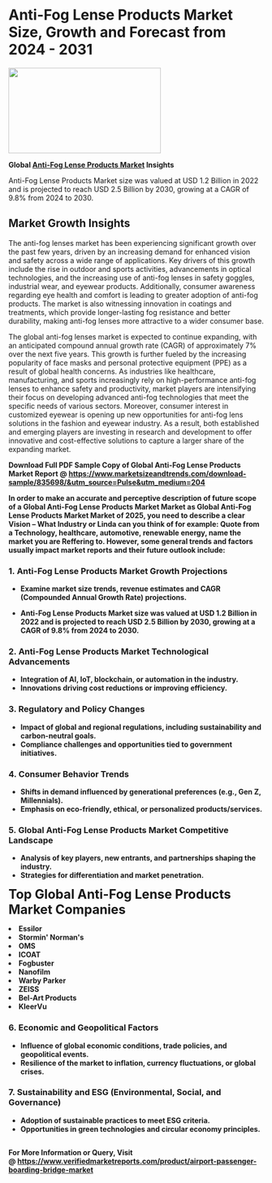 <H1>Anti-Fog Lense Products Market Size, Growth and Forecast from 2024 - 2031</H1><img class="aligncenter size-medium wp-image-584254" src="https://thirdeyenews.in/wp-content/uploads/2024/09/Global-Market-Research-300x168.jpeg" alt="" width="300" height="168" /><p><strong>Global&nbsp;<a href="https://www.marketsizeandtrends.com/download-sample/835698/&amp;utm_source=Pulse&amp;utm_medium=204">Anti-Fog Lense Products Market</a> Insights</strong></p><p>Anti-Fog Lense Products Market size was valued at USD 1.2 Billion in 2022 and is projected to reach USD 2.5 Billion by 2030, growing at a CAGR of 9.8% from 2024 to 2030.</p><p><h2>Market Growth Insights</h2> <p>The anti-fog lenses market has been experiencing significant growth over the past few years, driven by an increasing demand for enhanced vision and safety across a wide range of applications. Key drivers of this growth include the rise in outdoor and sports activities, advancements in optical technologies, and the increasing use of anti-fog lenses in safety goggles, industrial wear, and eyewear products. Additionally, consumer awareness regarding eye health and comfort is leading to greater adoption of anti-fog products. The market is also witnessing innovation in coatings and treatments, which provide longer-lasting fog resistance and better durability, making anti-fog lenses more attractive to a wider consumer base.</p> <p><strong></strong></p> <p>The global anti-fog lenses market is expected to continue expanding, with an anticipated compound annual growth rate (CAGR) of approximately 7% over the next five years. This growth is further fueled by the increasing popularity of face masks and personal protective equipment (PPE) as a result of global health concerns. As industries like healthcare, manufacturing, and sports increasingly rely on high-performance anti-fog lenses to enhance safety and productivity, market players are intensifying their focus on developing advanced anti-fog technologies that meet the specific needs of various sectors. Moreover, consumer interest in customized eyewear is opening up new opportunities for anti-fog lens solutions in the fashion and eyewear industry. As a result, both established and emerging players are investing in research and development to offer innovative and cost-effective solutions to capture a larger share of the expanding market.</p> <p><strong></p><p><span class=""><strong>Download Full PDF Sample Copy of Global Anti-Fog Lense Products Market Report</strong> @ <a href="https://www.marketsizeandtrends.com/download-sample/835698/&amp;utm_source=Pulse&amp;utm_medium=204" target="_blank">https://www.marketsizeandtrends.com/download-sample/835698/&amp;utm_source=Pulse&amp;utm_medium=204</a></span></p><p>In order to make an accurate and perceptive description of future scope of a Global&nbsp;Anti-Fog Lense Products Market Market as Global&nbsp;Anti-Fog Lense Products Market Market of 2025, you need to describe a clear Vision &ndash; What Industry or Linda can you think of for example: Quote from a Technology, healthcare, automotive, renewable energy, name the market you are Reffering to. However, some general trends and factors usually impact market reports and their future outlook include:</p><h3>1.&nbsp;<strong>Anti-Fog Lense Products Market Growth Projections</strong></h3><ul><li>Examine market size trends, revenue estimates and CAGR (Compounded Annual Growth Rate) projections.</li><li><p>Anti-Fog Lense Products Market size was valued at USD 1.2 Billion in 2022 and is projected to reach USD 2.5 Billion by 2030, growing at a CAGR of 9.8% from 2024 to 2030.</p></li></ul><h3>2.&nbsp;<strong>Anti-Fog Lense Products Market Technological Advancements</strong></h3><ul><li>Integration of AI, IoT, blockchain, or automation in the industry.</li><li>Innovations driving cost reductions or improving efficiency.</li></ul><h3>3.&nbsp;<strong>Regulatory and Policy Changes</strong></h3><ul><li>Impact of global and regional regulations, including sustainability and carbon-neutral goals.</li><li>Compliance challenges and opportunities tied to government initiatives.</li></ul><h3>4.&nbsp;<strong>Consumer Behavior Trends</strong></h3><ul><li>Shifts in demand influenced by generational preferences (e.g., Gen Z, Millennials).</li><li>Emphasis on eco-friendly, ethical, or personalized products/services.</li></ul><h3>5.&nbsp;<strong>Global Anti-Fog Lense Products Market Competitive Landscape</strong></h3><ul><li>Analysis of key players, new entrants, and partnerships shaping the industry.</li><li>Strategies for differentiation and market penetration.</li></ul><p data-pm-slice="1 1 []"><span style="color: inherit; font-family: inherit; font-size: 25px;">Top Global Anti-Fog Lense Products Market Companies</span></p><div class="" data-test-id=""><p><li>Essilor</li><li> Stormin' Norman's</li><li> OMS</li><li> ICOAT</li><li> Fogbuster</li><li> Nanofilm</li><li> Warby Parker</li><li> ZEISS</li><li> Bel-Art Products</li><li> KleerVu</li></p></div><h3>6.&nbsp;<strong>Economic and Geopolitical Factors</strong></h3><ul><li>Influence of global economic conditions, trade policies, and geopolitical events.</li><li>Resilience of the market to inflation, currency fluctuations, or global crises.</li></ul><h3>7.&nbsp;<strong>Sustainability and ESG (Environmental, Social, and Governance)</strong></h3><ul><li>Adoption of sustainable practices to meet ESG criteria.</li><li>Opportunities in green technologies and circular economy principles.</li></ul><h2><strong style="font-size: 14px;">For More Information or Query, Visit @&nbsp;</strong><a style="background-color: #ffffff; font-size: 14px;" href="https://www.marketsizeandtrends.com/report/anti-fog-lense-products-market/" target="_blank">https://www.verifiedmarketreports.com/product/airport-passenger-boarding-bridge-market</a></h2>

